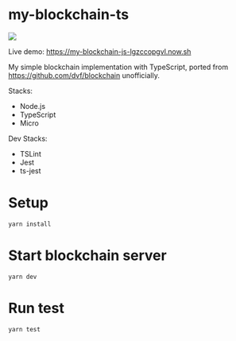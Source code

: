 # my-blockchain-ts

![](https://github.com/acro5piano/my-blockchain-ts/blob/master/screenshot.png)

Live demo: https://my-blockchain-js-lgzccopgvl.now.sh

My simple blockchain implementation with TypeScript, ported from https://github.com/dvf/blockchain unofficially.

Stacks:

- Node.js
- TypeScript
- Micro

Dev Stacks:

- TSLint
- Jest
- ts-jest

# Setup

```
yarn install
```

# Start blockchain server

```
yarn dev
```

# Run test

```
yarn test
```
